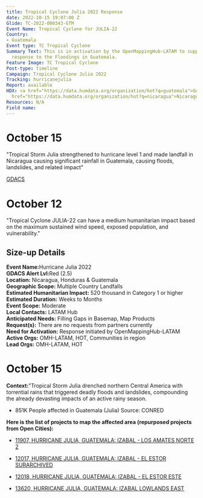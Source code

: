 ```yaml
---
title: Tropical Cyclone Julia 2022 Response
date: 2022-10-15 19:07:00 Z
Glide: TC-2022-000343-GTM
Event Name: Tropical Cyclone for JULIA-22
Country:
- Guatemala
Event type: TC Tropical Cyclone
Summary Text: This is in activation by the OpenMappingHub-LATAM to support disaster
  response to the Floodings in Guatemala.
Feature Image: TC Tropical Cyclone
Post-type: timeline
Campaign: Tropical Cyclone Julia 2022
Tracking: hurricanejulia
Report: available
HDX: <a href="https://data.humdata.org/organization/hot?q=guatemala">Guatemala</a>,  <a
  href="https://data.humdata.org/organization/hot?q=nicaragua">Nicaragua</a>
Resources: N/A
Field name: 
---
```


<h1>October 15</h1>

"Tropical Storm Julia strengthened to hurricane level 1 and made landfall in Nicaragua causing significant rainfall in Guatemala, causing floods, landslides, and related impact"

<a href="https://glidenumber.net/glide/public/search/details.jsp?glide=22712&record=1&last=7663" target="_blank">GDACS</a>

<h1>October 12</h1>

"Tropical Cyclone JULIA-22 can have a medium humanitarian impact based on the maximum sustained wind speed, exposed population, and vulnerability."

<h2>Size-up Details</h2>

<strong>Event Name:</strong>Hurricane Julia 2022
<br>
<strong>GDACS Alert Lvl:</strong>Red (2.5)<br>
<strong>Location:</strong> Nicaragua, Honduras & Guatemala<br>
<strong>Geographic Scope:</strong> Multiple Country Landfalls<br>
<strong>Estimated Humanitarian Impact:</strong> 520 thousand in Category 1 or higher<br>
<strong>Estimated Duration:</strong> Weeks to Months<br>
<strong>Event Scope:</strong> Moderate<br>
<strong>Local Contacts:</strong> LATAM Hub<br>
<strong>Anticipated Needs:</strong> Filling Gaps in Basemap, Map Products<br>
<strong>Request(s):</strong> There are no requests from partners currently<br>
<strong>Need for Activation:</strong> Response initiated by OpenMappingHub-LATAM<br>
<strong>Active Orgs:</strong> OMH-LATAM, HOT, Communities in region<br>
<strong>Lead Orgs:</strong> OMH-LATAM, HOT<br>

<h1>October 15</h1>

<strong>Context:</strong>"Tropical Storm Julia drenched northern Central America with torrential rains that triggered deadly floods and landslides, compounding the already devasting impacts of an active rainy season.

- 851K People affected in Guatemala (Julia)
Source: CONRED


<strong>Here is the list of projects to map the affected area (repurposed projects from Open Cities):</strong>
 
- <a href="https://tasks.hotosm.org/projects/11907">11907, 
HURRICANE JULIA, GUATEMALA: IZABAL - LOS AMATES NORTE 2
</a>

- <a href="https://tasks.hotosm.org/projects/12017"> 12017, HURRICANE JULIA, GUATEMALA: IZABAL - EL ESTOR SURARCHIVED
</a>

- <a href="https://tasks.hotosm.org/projects/12018"> 12018, HURRICANE JULIA, GUATEMALA: IZABAL - EL ESTOR ESTE
</a>

- <a href="https://tasks.hotosm.org/projects/13620"> 13620, HURRICANE JULIA, GUATEMALA: IZABAL LOWLANDS EAST
</a>